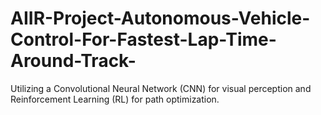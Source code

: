 # AIIR-Project-Autonomous-Vehicle-Control-For-Fastest-Lap-Time-Around-Track-
Utilizing a Convolutional Neural Network (CNN) for visual perception and Reinforcement Learning (RL) for path optimization.
